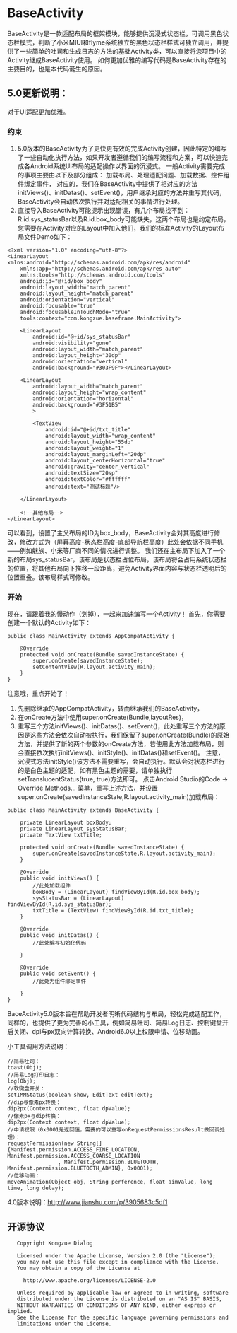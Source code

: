# BaseActivity
BaseActivity是一款适配布局的框架模块，能够提供沉浸式状态栏，可调用黑色状态栏模式，判断了小米MIUI和flyme系统独立的黑色状态栏样式可独立调用，并提供了一些简单的吐司和生成日志的方法的基础Activity类，可以直接将您项目中的Activity继成BaseActivity使用。
如何更加优雅的编写代码是BaseActivity存在的主要目的，也是本代码诞生的原因。

## 5.0更新说明：
对于UI适配更加优雅。
### 约束
1) 5.0版本的BaseActivity为了更快更有效的完成Activity创建，因此特定的编写了一些自动化执行方法，如果开发者遵循我们的编写流程和方案，可以快速完成各Android系统UI布局的适配操作以界面的沉浸式。
一般Activity需要完成的事项主要由以下及部分组成：
加载布局、处理适配问题、加载数据、控件组件绑定事件，
对应的，我们在BaseActivity中提供了相对应的方法initViews()、initDatas()、setEvent()，用户继承对应的方法并重写其代码，BaseActivity会自动依次执行并对适配相关的事情进行处理。
2) 直接导入BaseActivity可能提示出现错误，有几个布局找不到：R.id.sys_statusBar以及R.id.box_body可能缺失，这两个布局也是约定布局，您需要在Activity对应的Layout中加入他们，我们的标准Activity的Layout布局文件Demo如下：
```
<?xml version="1.0" encoding="utf-8"?>
<LinearLayout xmlns:android="http://schemas.android.com/apk/res/android"
    xmlns:app="http://schemas.android.com/apk/res-auto"
    xmlns:tools="http://schemas.android.com/tools"
    android:id="@+id/box_body"
    android:layout_width="match_parent"
    android:layout_height="match_parent"
    android:orientation="vertical"
    android:focusable="true"
    android:focusableInTouchMode="true"
    tools:context="com.kongzue.baseframe.MainActivity">

    <LinearLayout
        android:id="@+id/sys_statusBar"
        android:visibility="gone"
        android:layout_width="match_parent"
        android:layout_height="30dp"
        android:orientation="vertical"
        android:background="#303F9F"></LinearLayout>

    <LinearLayout
        android:layout_width="match_parent"
        android:layout_height="wrap_content"
        android:orientation="horizontal"
        android:background="#3F51B5"
        >

        <TextView
            android:id="@+id/txt_title"
            android:layout_width="wrap_content"
            android:layout_height="55dp"
            android:layout_weight="1"
            android:layout_marginLeft="20dp"
            android:layout_centerHorizontal="true"
            android:gravity="center_vertical"
            android:textSize="20sp"
            android:textColor="#ffffff"
            android:text="测试标题"/>

    </LinearLayout>

    <!--其他布局-->
</LinearLayout>
```
可以看到，设置了主父布局的ID为box_body，BaseActivity会对其高度进行修改，修改方式为（屏幕高度-状态栏高度-底部导航栏高度）此处会依据不同手机——例如魅族、小米等厂商不同的情况进行调整。
我们还在主布局下加入了一个新的布局sys_statusBar，该布局是状态栏占位布局，该布局将会占用系统状态栏的位置，将其他布局向下推移一段距离，避免Activity界面内容与状态栏透明后的位置重叠。该布局样式可修改。

### 开始
现在，请跟着我的慢动作（划掉），一起来加速编写一个Activity！
首先，你需要创建一个默认的Activity如下：
```
public class MainActivity extends AppCompatActivity {

    @Override
    protected void onCreate(Bundle savedInstanceState) {
        super.onCreate(savedInstanceState);
        setContentView(R.layout.activity_main);
    }
}
```
注意哦，重点开始了！
1) 先删除继承的AppCompatActivity，转而继承我们的BaseActivity，
2) 在onCreate方法中使用super.onCreate(Bundle,layoutRes)，
3) 重写三个方法initViews()、initDatas()、setEvent()，此处重写三个方法的原因是这些方法会依次自动被执行，我们保留了super.onCreate(Bundle)的原始方法，并提供了新的两个参数的onCreate方法，若使用此方法加载布局，则会直接依次执行initViews()、initStyle()、initDatas()和setEvent()。
注意，沉浸式方法initStyle()该方法不需要重写，会自动执行。默认会对状态栏进行的是白色主题的适配，如有黑色主题的需要，请单独执行setTranslucentStatus(true, true)方法即可。
点击Android Studio的Code -> Override Methods... 菜单，重写上述方法，并设置super.onCreate(savedInstanceState,R.layout.activity_main)加载布局：
```
public class MainActivity extends BaseActivity {

    private LinearLayout boxBody;
    private LinearLayout sysStatusBar;
    private TextView txtTitle;

    protected void onCreate(Bundle savedInstanceState) {
        super.onCreate(savedInstanceState,R.layout.activity_main);
    }

    @Override
    public void initViews() {
        //此处加载组件
        boxBody = (LinearLayout) findViewById(R.id.box_body);
        sysStatusBar = (LinearLayout) findViewById(R.id.sys_statusBar);
        txtTitle = (TextView) findViewById(R.id.txt_title);
    }

    @Override
    public void initDatas() {
        //此处编写初始化代码
        
    }

    @Override
    public void setEvent() {
        //此处为组件绑定事件
        
    }
}

```
BaceActivity5.0版本旨在帮助开发者明晰代码结构与布局，轻松完成适配工作，同样的，也提供了更为完善的小工具，例如简易吐司、简易Log日志、控制键盘开启关闭、dpi与px双向计算转换、Android6.0以上权限申请、位移动画。

小工具调用方法说明：
```
//简易吐司：
toast(Obj);
//简易Log打印日志：
log(Obj);
//软键盘开关：
setIMMStatus(boolean show, EditText editText);
//dip与像素px转换：
dip2px(Context context, float dpValue);
//像素px与dip转换：
dip2px(Context context, float dpValue);
//申请权限（0x0001是返回值，需要的可以重写onRequestPermissionsResult做回调处理）：
requestPermission(new String[]{Manifest.permission.ACCESS_FINE_LOCATION, Manifest.permission.ACCESS_COARSE_LOCATION
                , Manifest.permission.BLUETOOTH, Manifest.permission.BLUETOOTH_ADMIN}, 0x0001);
//位移动画：
moveAnimation(Object obj, String perference, float aimValue, long time, long delay);
```
4.0版本说明：http://www.jianshu.com/p/3905683c5df1

## 开源协议
```
   Copyright Kongzue Dialog

   Licensed under the Apache License, Version 2.0 (the "License");
   you may not use this file except in compliance with the License.
   You may obtain a copy of the License at

     http://www.apache.org/licenses/LICENSE-2.0

   Unless required by applicable law or agreed to in writing, software
   distributed under the License is distributed on an "AS IS" BASIS,
   WITHOUT WARRANTIES OR CONDITIONS OF ANY KIND, either express or implied.
   See the License for the specific language governing permissions and
   limitations under the License.
```
